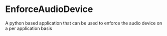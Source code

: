 # EnforceAudioDevice
A python based application that can be used to enforce the audio device on a per application basis
